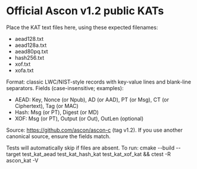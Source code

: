 # Official Ascon v1.2 public KATs

Place the KAT text files here, using these expected filenames:
- aead128.txt
- aead128a.txt
- aead80pq.txt
- hash256.txt
- xof.txt
- xofa.txt

Format: classic LWC/NIST-style records with key-value lines and blank-line separators.
Fields (case-insensitive; examples):
- AEAD: Key, Nonce (or Npub), AD (or AAD), PT (or Msg), CT (or Ciphertext), Tag (or MAC)
- Hash: Msg (or PT), Digest (or MD)
- XOF: Msg (or PT), Output (or Out), OutLen (optional)

Source: https://github.com/ascon/ascon-c (tag v1.2). If you use another canonical source, ensure the fields match.

Tests will automatically skip if files are absent. To run:
  cmake --build <build-dir> --target test_kat_aead test_kat_hash_kat test_kat_xof_kat && ctest -R ascon_kat -V

